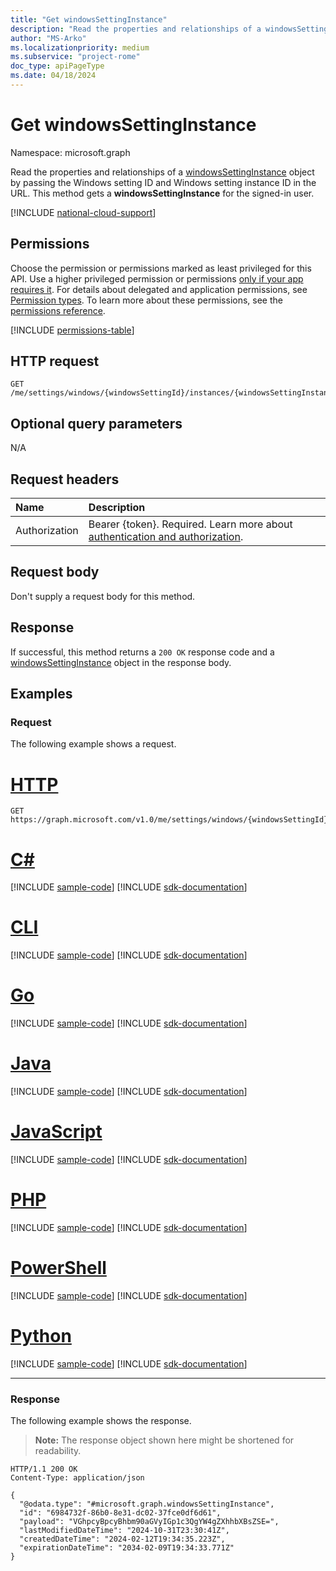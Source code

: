 ```yaml
---
title: "Get windowsSettingInstance"
description: "Read the properties and relationships of a windowsSettingInstance object."
author: "MS-Arko"
ms.localizationpriority: medium
ms.subservice: "project-rome"
doc_type: apiPageType
ms.date: 04/18/2024
---
```


# Get windowsSettingInstance

Namespace: microsoft.graph

Read the properties and relationships of a [windowsSettingInstance](../resources/windowssettinginstance.md) object by passing the Windows setting ID and Windows setting instance ID in the URL. This method gets a **windowsSettingInstance** for the signed-in user.

[!INCLUDE [national-cloud-support](../../includes/global-only.md)]

## Permissions

Choose the permission or permissions marked as least privileged for this API. Use a higher privileged permission or permissions [only if your app requires it](/graph/permissions-overview#best-practices-for-using-microsoft-graph-permissions). For details about delegated and application permissions, see [Permission types](/graph/permissions-overview#permission-types). To learn more about these permissions, see the [permissions reference](/graph/permissions-reference).

<!-- { "blockType": "permissions", "name": "windowssettinginstance_get" } -->
[!INCLUDE [permissions-table](../includes/permissions/windowssettinginstance-get-permissions.md)]

## HTTP request

<!-- {
  "blockType": "ignored"
}
-->
```http
GET /me/settings/windows/{windowsSettingId}/instances/{windowsSettingInstanceId}
```

## Optional query parameters

N/A

## Request headers

| Name          | Description                                                                                               |
| :------------ | :-------------------------------------------------------------------------------------------------------- |
| Authorization | Bearer {token}. Required. Learn more about [authentication and authorization](/graph/auth/auth-concepts). |

## Request body

Don't supply a request body for this method.

## Response

If successful, this method returns a `200 OK` response code and a [windowsSettingInstance](../resources/windowssettinginstance.md) object in the response body.

## Examples

### Request

The following example shows a request.

# [HTTP](#tab/http)
<!-- {
  "blockType": "request",
  "name": "get_windowssettinginstance"
}
-->

```msgraph-interactive
GET https://graph.microsoft.com/v1.0/me/settings/windows/{windowsSettingId}/instances/{windowsSettingInstanceId}
```

# [C#](#tab/csharp)
[!INCLUDE [sample-code](../includes/snippets/csharp/get-windowssettinginstance-csharp-snippets.md)]
[!INCLUDE [sdk-documentation](../includes/snippets/snippets-sdk-documentation-link.md)]

# [CLI](#tab/cli)
[!INCLUDE [sample-code](../includes/snippets/cli/get-windowssettinginstance-cli-snippets.md)]
[!INCLUDE [sdk-documentation](../includes/snippets/snippets-sdk-documentation-link.md)]

# [Go](#tab/go)
[!INCLUDE [sample-code](../includes/snippets/go/get-windowssettinginstance-go-snippets.md)]
[!INCLUDE [sdk-documentation](../includes/snippets/snippets-sdk-documentation-link.md)]

# [Java](#tab/java)
[!INCLUDE [sample-code](../includes/snippets/java/get-windowssettinginstance-java-snippets.md)]
[!INCLUDE [sdk-documentation](../includes/snippets/snippets-sdk-documentation-link.md)]

# [JavaScript](#tab/javascript)
[!INCLUDE [sample-code](../includes/snippets/javascript/get-windowssettinginstance-javascript-snippets.md)]
[!INCLUDE [sdk-documentation](../includes/snippets/snippets-sdk-documentation-link.md)]

# [PHP](#tab/php)
[!INCLUDE [sample-code](../includes/snippets/php/get-windowssettinginstance-php-snippets.md)]
[!INCLUDE [sdk-documentation](../includes/snippets/snippets-sdk-documentation-link.md)]

# [PowerShell](#tab/powershell)
[!INCLUDE [sample-code](../includes/snippets/powershell/get-windowssettinginstance-powershell-snippets.md)]
[!INCLUDE [sdk-documentation](../includes/snippets/snippets-sdk-documentation-link.md)]

# [Python](#tab/python)
[!INCLUDE [sample-code](../includes/snippets/python/get-windowssettinginstance-python-snippets.md)]
[!INCLUDE [sdk-documentation](../includes/snippets/snippets-sdk-documentation-link.md)]

---

### Response

The following example shows the response.

> **Note:** The response object shown here might be shortened for readability.

<!-- {
  "blockType": "response",
  "truncated": true,
  "@odata.type": "microsoft.graph.windowsSettingInstance"
}
-->

```http
HTTP/1.1 200 OK
Content-Type: application/json

{
  "@odata.type": "#microsoft.graph.windowsSettingInstance",
  "id": "6984732f-86b0-8e31-dc02-37fce0df6d61",
  "payload": "VGhpcyBpcyBhbm90aGVyIGp1c3QgYW4gZXhhbXBsZSE=",
  "lastModifiedDateTime": "2024-10-31T23:30:41Z",
  "createdDateTime": "2024-02-12T19:34:35.223Z",
  "expirationDateTime": "2034-02-09T19:34:33.771Z"
}
```
